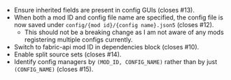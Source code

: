 - Ensure inherited fields are present in config GUIs (closes #13).
- When both a mod ID and config file name are specified, the config file is now saved under `config/{mod id}/{config name}.json5` (closes #12).
  - This should not be a breaking change as I am not aware of any mods registering multiple configs currently.
- Switch to fabric-api mod ID in dependencies block (closes #10).
- Enable split source sets (closes #14).
- Identify config managers by `(MOD_ID, CONFIG_NAME)` rather than by just `(CONFIG_NAME)` (closes #15).